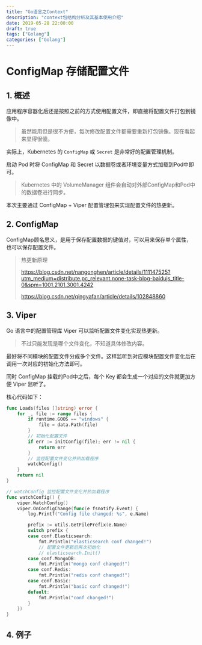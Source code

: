 ```yaml
---
title: "Go语言之Context"
description: "context包结构分析及其基本使用介绍"
date: 2019-05-28 22:00:00
draft: true
tags: ["Golang"]
categories: ["Golang"]
---
```






# ConfigMap 存储配置文件

## 1. 概述

应用程序容器化后还是按照之前的方式使用配置文件，即直接将配置文件打包到镜像中。

> 虽然能用但是很不方便，每次修改配置文件都需要重新打包镜像。现在看起来显得很傻。

实际上，Kubernetes 的 `ConfigMap` 或 `Secret` 是非常好的配置管理机制。

启动 Pod 时将 ConfigMap 和 Secret 以数据卷或者环境变量方式加载到Pod中即可。

> Kubernetes 中的 VolumeManager 组件会自动对外部ConfigMap和Pod中的数据卷进行同步。

本次主要通过 ConfigMap + Viper 配置管理包来实现配置文件的热更新。



## 2. ConfigMap 

ConfigMap顾名思义，是用于保存配置数据的键值对，可以用来保存单个属性，也可以保存配置文件。

>热更新原理
>
>https://blog.csdn.net/nangonghen/article/details/111147525?utm_medium=distribute.pc_relevant.none-task-blog-baidujs_title-0&spm=1001.2101.3001.4242
>
>https://blog.csdn.net/qingyafan/article/details/102848860

## 3. Viper

Go 语言中的配置管理库 Viper 可以监听配置文件变化实现热更新。

> 不过只能发现是哪个文件变化，不知道具体修改内容。

最好将不同模块的配置文件分成多个文件。这样监听到对应模块配置文件变化后在调用一次对应的初始化方法即可。

同时 ConfigMap 挂载的Pod中之后，每个 Key 都会生成一个对应的文件就更加方便 Viper 监听了。



核心代码如下：

```go
func Loads(files []string) error {
	for _, file := range files {
		if runtime.GOOS == "windows" {
			file = data.Path(file)
		}
		// 初始化配置文件
		if err := initConfig(file); err != nil {
			return err
		}
		// 监控配置文件变化并热加载程序
		watchConfig()
	}
	return nil
}

// watchConfig 监控配置文件变化并热加载程序
func watchConfig() {
	viper.WatchConfig()
	viper.OnConfigChange(func(e fsnotify.Event) {
		log.Printf("Config file changed: %s", e.Name)

		prefix := utils.GetFilePrefix(e.Name)
		switch prefix {
		case conf.Elasticsearch:
			fmt.Println("elasticsearch conf changed!")
			// 配置文件更新后再次初始化
			// elasticsearch.Init()
		case conf.MongoDB:
			fmt.Println("mongo conf changed!")
		case conf.Redis:
			fmt.Println("redis conf changed!")
		case conf.Basic:
			fmt.Println("basic conf changed!")
		default:
			fmt.Println("conf changed!")
		}
	})
}

```





## 4. 例子


